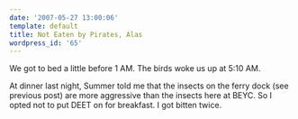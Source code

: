```yaml
---
date: '2007-05-27 13:00:06'
template: default
title: Not Eaten by Pirates, Alas
wordpress_id: '65'
---
```


We got to bed a little before 1 AM.  The birds woke us up at 5:10 AM.

At dinner last night, Summer told me that the insects on the ferry dock (see previous post) are more aggressive than the insects here at BEYC.  So I opted not to put DEET on for breakfast.  I got bitten twice.
